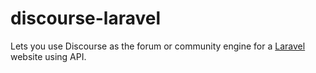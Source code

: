 # discourse-laravel

Lets you use Discourse as the forum or community engine for a [Laravel](https://github.com/laravel/laravel) website using API.
